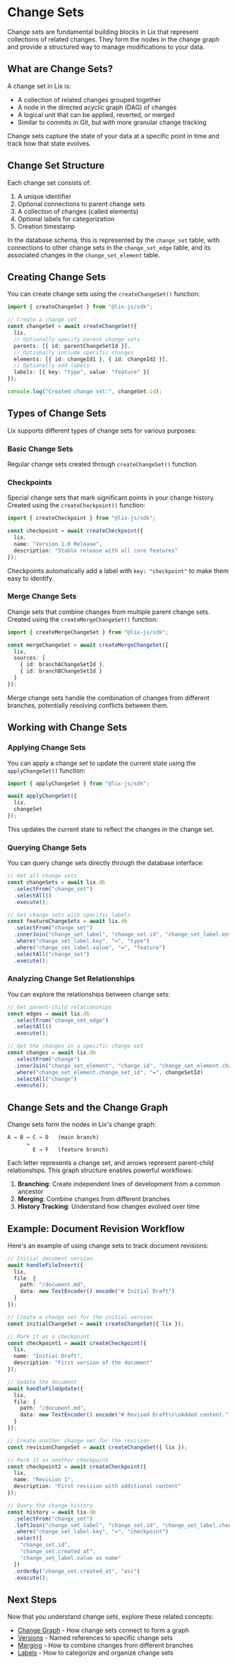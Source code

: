 # Change Sets

Change sets are fundamental building blocks in Lix that represent collections of related changes. They form the nodes in the change graph and provide a structured way to manage modifications to your data.

## What are Change Sets?

A change set in Lix is:

- A collection of related changes grouped together
- A node in the directed acyclic graph (DAG) of changes
- A logical unit that can be applied, reverted, or merged
- Similar to commits in Git, but with more granular change tracking

Change sets capture the state of your data at a specific point in time and track how that state evolves.

## Change Set Structure

Each change set consists of:

1. A unique identifier
2. Optional connections to parent change sets
3. A collection of changes (called elements)
4. Optional labels for categorization
5. Creation timestamp

In the database schema, this is represented by the `change_set` table, with connections to other change sets in the `change_set_edge` table, and its associated changes in the `change_set_element` table.

## Creating Change Sets

You can create change sets using the `createChangeSet()` function:

```typescript
import { createChangeSet } from "@lix-js/sdk";

// Create a change set
const changeSet = await createChangeSet({
  lix,
  // Optionally specify parent change sets
  parents: [{ id: parentChangeSetId }],
  // Optionally include specific changes
  elements: [{ id: changeId1 }, { id: changeId2 }],
  // Optionally add labels
  labels: [{ key: "type", value: "feature" }]
});

console.log("Created change set:", changeSet.id);
```

## Types of Change Sets

Lix supports different types of change sets for various purposes:

### Basic Change Sets

Regular change sets created through `createChangeSet()` function.

### Checkpoints

Special change sets that mark significant points in your change history. Created using the `createCheckpoint()` function:

```typescript
import { createCheckpoint } from "@lix-js/sdk";

const checkpoint = await createCheckpoint({
  lix,
  name: "Version 1.0 Release",
  description: "Stable release with all core features"
});
```

Checkpoints automatically add a label with `key: "checkpoint"` to make them easy to identify.

### Merge Change Sets

Change sets that combine changes from multiple parent change sets. Created using the `createMergeChangeSet()` function:

```typescript
import { createMergeChangeSet } from "@lix-js/sdk";

const mergeChangeSet = await createMergeChangeSet({
  lix,
  sources: [
    { id: branchAChangeSetId },
    { id: branchBChangeSetId }
  ]
});
```

Merge change sets handle the combination of changes from different branches, potentially resolving conflicts between them.

## Working with Change Sets

### Applying Change Sets

You can apply a change set to update the current state using the `applyChangeSet()` function:

```typescript
import { applyChangeSet } from "@lix-js/sdk";

await applyChangeSet({
  lix,
  changeSet
});
```

This updates the current state to reflect the changes in the change set.

### Querying Change Sets

You can query change sets directly through the database interface:

```typescript
// Get all change sets
const changeSets = await lix.db
  .selectFrom("change_set")
  .selectAll()
  .execute();

// Get change sets with specific labels
const featureChangeSets = await lix.db
  .selectFrom("change_set")
  .innerJoin("change_set_label", "change_set.id", "change_set_label.entity_id")
  .where("change_set_label.key", "=", "type")
  .where("change_set_label.value", "=", "feature")
  .selectAll("change_set")
  .execute();
```

### Analyzing Change Set Relationships

You can explore the relationships between change sets:

```typescript
// Get parent-child relationships
const edges = await lix.db
  .selectFrom("change_set_edge")
  .selectAll()
  .execute();

// Get the changes in a specific change set
const changes = await lix.db
  .selectFrom("change")
  .innerJoin("change_set_element", "change.id", "change_set_element.change_id")
  .where("change_set_element.change_set_id", "=", changeSetId)
  .selectAll("change")
  .execute();
```

## Change Sets and the Change Graph

Change sets form the nodes in Lix's change graph:

```
A → B → C → D   (main branch)
      ↘
        E → F   (feature branch)
```

Each letter represents a change set, and arrows represent parent-child relationships. This graph structure enables powerful workflows:

1. **Branching**: Create independent lines of development from a common ancestor
2. **Merging**: Combine changes from different branches
3. **History Tracking**: Understand how changes evolved over time

## Example: Document Revision Workflow

Here's an example of using change sets to track document revisions:

```typescript
// Initial document version
await handleFileInsert({
  lix,
  file: {
    path: "/document.md",
    data: new TextEncoder().encode("# Initial Draft")
  }
});

// Create a change set for the initial version
const initialChangeSet = await createChangeSet({ lix });

// Mark it as a checkpoint
const checkpoint1 = await createCheckpoint({
  lix,
  name: "Initial Draft",
  description: "First version of the document"
});

// Update the document
await handleFileUpdate({
  lix,
  file: {
    path: "/document.md",
    data: new TextEncoder().encode("# Revised Draft\n\nAdded content.")
  }
});

// Create another change set for the revision
const revisionChangeSet = await createChangeSet({ lix });

// Mark it as another checkpoint
const checkpoint2 = await createCheckpoint({
  lix,
  name: "Revision 1",
  description: "First revision with additional content"
});

// Query the change history
const history = await lix.db
  .selectFrom("change_set")
  .leftJoin("change_set_label", "change_set.id", "change_set_label.change_set_id")
  .where("change_set_label.key", "=", "checkpoint")
  .select([
    "change_set.id",
    "change_set.created_at",
    "change_set_label.value as name"
  ])
  .orderBy("change_set.created_at", "asc")
  .execute();
```

## Next Steps

Now that you understand change sets, explore these related concepts:

- [Change Graph](./change-graph) - How change sets connect to form a graph
- [Versions](./versions) - Named references to specific change sets
- [Merging](./merging) - How to combine changes from different branches
- [Labels](./labels) - How to categorize and organize change sets